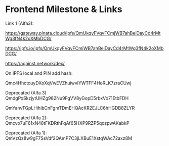 # Frontend Milestone & Links

Link 1 (Alfa3):

https://gateway.pinata.cloud/ipfs/QmUkqyFVqvFCmjWB7ahBeiDayCd4rMtWg3fN4k2oXMbDCG/

https://ipfs.io/ipfs/QmUkqyFVqvFCmjWB7ahBeiDayCd4rMtWg3fN4k2oXMbDCG/

https://against.network/dex/

On IPFS local and PIN add hash:

Qmc4HhctouyDXoXqVwEVZhuiwviYWTFF4HoRLK7zraCUwj


Deprecated (Alfa 3)
QmdgPxSkzjytUHZg982Nu9FgVV8yGopD5rbxVo71EtbFDH

QmYanvTGpLHihibCnFgmTDmEHQAcKR2EJLC6hHGDB8ZLYR

Deprecated (Alfa 2):
Qmcvo7uF61xN48tFKDRthFqAf65HXP9RZP5qozpwAKabkP

Deprecated (Alfa 1):
QmVzQz8w9gF7SsVdf2QAmP7C3jLXBuE1XstqWAc72axz8M



